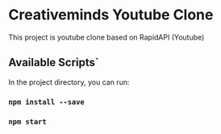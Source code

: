 # Creativeminds Youtube Clone
This project is youtube clone based on RapidAPI (Youtube)

## Available Scripts`
In the project directory, you can run:
### `npm install --save`
### `npm start`